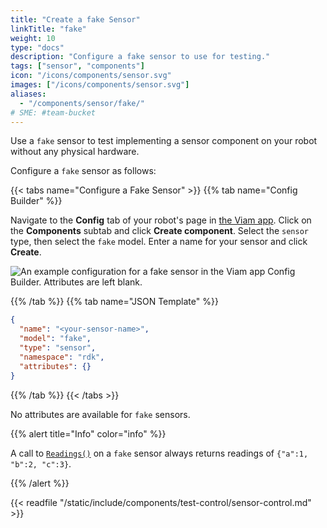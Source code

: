 ```yaml
---
title: "Create a fake Sensor"
linkTitle: "fake"
weight: 10
type: "docs"
description: "Configure a fake sensor to use for testing."
tags: ["sensor", "components"]
icon: "/icons/components/sensor.svg"
images: ["/icons/components/sensor.svg"]
aliases:
  - "/components/sensor/fake/"
# SME: #team-bucket
---
```


Use a `fake` sensor to test implementing a sensor component on your robot without any physical hardware.

Configure a `fake` sensor as follows:

{{< tabs name="Configure a Fake Sensor" >}}
{{% tab name="Config Builder" %}}

Navigate to the **Config** tab of your robot's page in [the Viam app](https://app.viam.com).
Click on the **Components** subtab and click **Create component**.
Select the `sensor` type, then select the `fake` model.
Enter a name for your sensor and click **Create**.

![An example configuration for a fake sensor in the Viam app Config Builder. Attributes are left blank.](/platform/build/configure/components/sensor/fake-sensor-ui-config.png)

{{% /tab %}}
{{% tab name="JSON Template" %}}

```json {class="line-numbers linkable-line-numbers"}
{
  "name": "<your-sensor-name>",
  "model": "fake",
  "type": "sensor",
  "namespace": "rdk",
  "attributes": {}
}
```

{{% /tab %}}
{{< /tabs >}}

No attributes are available for `fake` sensors.

{{% alert title="Info" color="info" %}}

A call to [`Readings()`](../#getreadings) on a `fake` sensor always returns readings of `{"a":1, "b":2, "c":3}`.

{{% /alert %}}

{{< readfile "/static/include/components/test-control/sensor-control.md" >}}
